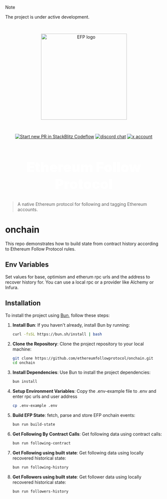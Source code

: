 
> [!NOTE]
> The project is under active development.

<br />

<p align="center">
  <a href="https://ethfollow.xyz" target="_blank" rel="noopener noreferrer">
    <img width="275" src="https://docs.ethfollow.xyz/logo.png" alt="EFP logo" />
  </a>
</p>
<br />
<p align="center">
  <a href="https://pr.new/ethereumfollowprotocol/onchain"><img src="https://developer.stackblitz.com/img/start_pr_dark_small.svg" alt="Start new PR in StackBlitz Codeflow" /></a>
  <a href="https://discord.ethfollow.xyz"><img src="https://img.shields.io/badge/chat-discord-blue?style=flat&logo=discord" alt="discord chat" /></a>
  <a href="https://x.com/efp"><img src="https://img.shields.io/twitter/follow/efp?label=%40efp&style=social&link=https%3A%2F%2Fx.com%2Fefp" alt="x account" /></a>
</p>

<h1 align="center" style="font-size: 2.75rem; font-weight: 900; color: white;">Ethereum Follow Protocol</h1>

> A native Ethereum protocol for following and tagging Ethereum accounts.

# onchain
This repo demonstrates how to build state from contract history according to Ethereum Follow Protocol rules.  

## Env Variables
Set values for base, optimism and etherum rpc urls and the address to recover history for.  You can use a local rpc or a provider like Alchemy or Infura.

## Installation

To install the project using [Bun](https://bun.sh/), follow these steps:

1. **Install Bun**: If you haven't already, install Bun by running:
    ```sh
    curl -fsSL https://bun.sh/install | bash
    ```

2. **Clone the Repository**: Clone the project repository to your local machine:
    ```sh
    git clone https://github.com/ethereumfollowprotocol/onchain.git
    cd onchain
    ```

3. **Install Dependencies**: Use Bun to install the project dependencies:
    ```sh
    bun install
    ```
4. **Setup Environment Variables**: Copy the .env-example file to .env and enter rpc urls and user address
    ```sh
    cp .env-example .env
    ```

5. **Build EFP State**: fetch, parse and store EFP onchain events:
    ```sh
    bun run build-state
    ```

6. **Get Following By Contract Calls**: Get following data using contract calls:
    ```sh
    bun run following-contract
    ```

7. **Get Following using built state**: Get following data using locally recovered historical state:
    ```sh
    bun run following-history
    ```

8. **Get Followers using built state**: Get follower data using locally recovered historical state:
    ```sh
    bun run followers-history
    ```

